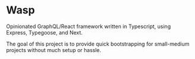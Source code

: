 # Wasp

Opinionated GraphQL/React framework written in Typescript, using Express, Typegoose, and Next.

The goal of this project is to provide quick bootstrapping for small-medium projects without much setup or hassle.
